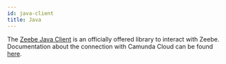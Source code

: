 ```yaml
---
id: java-client
title: Java
---
```


The [Zeebe Java Client](https://docs.zeebe.io/clients/java-client)  is an officially offered library to interact with Zeebe. Documentation about the connection with Camunda Cloud can be found [here](https://docs.zeebe.io/clients/java-client).
